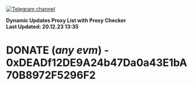 [![Telegram channel](https://img.shields.io/endpoint?url=https://runkit.io/damiankrawczyk/telegram-badge/branches/master?url=https://t.me/n4z4v0d)](https://t.me/n4z4v0d) 

**Dynamic Updates Proxy List with Proxy Checker**  
**Last Updated: 20.12.23 13:35**

# DONATE (_any evm_) - 0xDEADf12DE9A24b47Da0a43E1bA70B8972F5296F2
